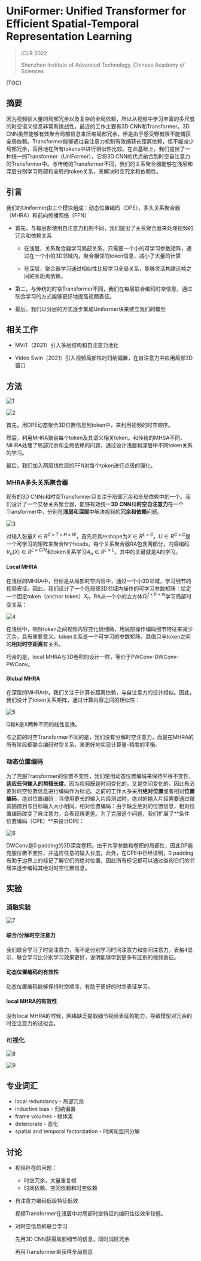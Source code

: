 # UniFormer: Unified Transformer for Efficient Spatial-Temporal Representation Learning

> ICLR 2022
>
> Shenzhen Institute of Advanced Technology, Chinese Academy of Sciences

[TOC]

## 摘要

因为视频帧大量的局部冗余以及复杂的全局依赖，所以从视频中学习丰富的多尺度的时空语义信息非常有挑战性。最近的工作主要有3D CNN和Transformer。3D CNN虽然能够有效聚合局部信息来压缩局部冗余，但是由于感受野有限不能捕获全局依赖。Transformer能够通过自注意力机制有效捕获长距离依赖，但不能减少局部冗余，盲目地在所有tokens中进行相似性比较。在此基础上，我们提出了一种统一的Transformer（UniFormer），它将3D CNN的优点融合到时空自注意力的Transformer中。与传统的Transformer不同，我们的关系聚合器能够在浅层和深层分别学习局部和全局的token关系，来解决时空冗余和依赖性。

## 引言

我们的Uniformer由三个模块组成：动态位置编码（DPE），多头关系聚合器（MHRA）和前向传播网络（FFN）

- 首先，与每层都使用自注意力机制不同，我们提出了关系聚合器来处理视频的冗余和依赖关系

  - 在浅层，关系聚合器学习局部关系，只需要一个小的可学习参数矩阵，通过在一个小的3D邻域内，聚合相邻的token信息，减小了大量的计算

  - 在深层，聚合器学习通过相似性比较学习全局关系，能够灵活构建远帧之间的长距离依赖。

- 第二，与传统的时空Transformer不同，我们在每层联合编码时空信息，通过联合学习的方式能够更好地提高视频表征。
- 最后，我们以分层的方式逐步集成Uniformer块来建立我们的模型

## 相关工作

- MViT（2021）引入多层结构和自注意力池化

- Video Swin（2021）引入视频局部性的归纳偏置，在自注意力中应用局部3D窗口

## 方法

![1](1.png)

![2](2.png)

首先，用DPE动态聚合3D位置信息到token中，来利用视频的时空顺序。

然后，利用MHRA聚合每个token及其语义相关token。和传统的MHSA不同，MHRA处理了局部冗余和全局依赖的问题，通过设计浅层和深层中不同token关系的学习。

最后，我们加入两层线性层的FFN对每个token进行点级的强化。

### MHRA多头关系聚合器

现有的3D CNNs和时空Transformer只关注于局部冗余和全局依赖中的一个。我们设计了一个交替关系聚合器，能够有效统一**3D CNN**和**时空自注意力**在一个Transformer中，分别在**浅层和深层**中解决视频的**冗余和依赖**问题。

![3](3.png)

对输入张量$X \in R^{C \times T \times H \times W}$，首先将其reshape为$X \in R^{L \times C}$。$U \in R^{C \times C}$是一个可学习的矩阵来聚合N个heads。每个关系聚合器RA包含两部分，内容编码$V_n(X) \in R^{L \times C/N}$和token关系学习$A_n \in R^{L \times L}$。其中的关键就是A的学习。

#### Local MHRA

在浅层的MHRA中，目标是从局部时空内容中，通过一个小3D邻域，学习细节的视频表征。因此，我们设计了一个在局部3D邻域内操作的可学习参数矩阵：给定一个固定token（anchor token）$X_i$，RA从一个小的立方体$\Omega_{i}^{t \times h \times w}$学习局部时空关系：

![4](4.png)

在浅层中，响铃token之间视频内容变化很细微，用局部操作编码细节特征来减少冗余，具有重要意义。token关系是一个可学习的参数矩阵，其值只与token之间的**相对时空距离**有关系。

巧合的是，local MHRA与3D卷积的设计一样，等价于PWConv-DWConv-PWConv。

#### Global MHRA

在深层的MHRA中，我们关注于计算长距离依赖，与自注意力的设计相似。因此，我们设计了token关系矩阵，通过计算内容之间的相似性：

![5](5.png)

Q和K是X两种不同的线性变换。

与之前的时空Transformer不同的是，我们没有分解时空注意力，而是在MHRA的所有阶段都联合编码时空关系，来更好地实现计算量-精度的平衡。

### 动态位置编码

为了克服Transformer的位置不变性，我们使用动态位置编码来保持平移不变性，**适应任何输入的剪辑长度**。因为视频既是时间变化的，又是空间变化的，因此有必要对时空位置信息进行编码作为标记。之前的工作大多采用**绝对位置**或者相对**位置编码**。绝对位置编码：当使用更长的输入片段测试时，绝对的输入片段需要通过微调插值到与目标输入大小相同。相对位置编码：由于缺乏绝对的位置信息，相对位置编码改变了自注意力，会表现得更差。为了克服这个问题，我们扩展了**条件位置编码（CPE）**来设计DPE：

![6](6.png)

DWConv是0 padding的3D深度卷积。由于共享参数和卷积的局部性，因此DP能克服位置不变性，并适应任意的输入长度。此外，在CPE中已经证明，0 padding有助于边界上的标记了解它们的绝对位置，因此所有标记都可以通过查询它们的邻居来逐步编码其绝对时空位置信息。

## 实验

### 消融实验

![7](7.png)

#### 联合/分解时空注意力

我们联合学习了时空注意力，而不是分别学习时间注意力和空间注意力。表格4显示，联合学习比分别学习效果更好，说明能够学到更多有区别的视频表征。

#### 动态位置编码的有效性

动态位置编码能够保持时空顺序，有助于更好的时空表征学习。

#### local MHRA的有效性

没有local MHRA的时候，网络缺乏提取细节视频表征的能力，导致模型对冗余的时空注意力的过拟合。

### 可视化

![8](8.png)

![9](9.png)

## 专业词汇

- local redundancy - 局部冗余
- inductive bias - 归纳偏置
- frame volumes - 帧体素
- deteriorate - 恶化
- spatial and temporal factorization - 时间和空间分解

## 讨论

- 视频存在的问题：
  - 时空冗余，大量重复帧
  - 时间依赖、空间依赖和时空依赖

- 自注意力编码低级特征低效

  视频Transformer在浅层中对局部时空特征的编码往往效率较低。

- 对时空信息的联合学习

  先用3D CNN获得局部细节的信息，同时消除冗余

  再用Transformer来获得全局信息
